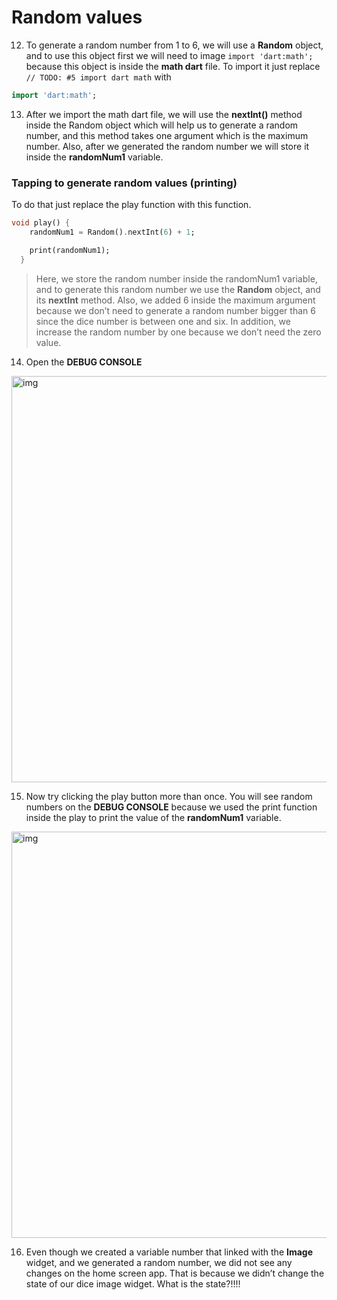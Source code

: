 # Random values



12. To generate a random number from 1 to 6, we will use a **Random** object, and to use this object first we will need to image `import 'dart:math';` because this object is inside the **math dart** file. To import it just replace `// TODO: #5 import dart math` with 

```dart
import 'dart:math';
```



13. After we import the math dart file, we will use the **nextInt()** method inside the Random object which will help us to generate a random number, and this method takes one argument which is the maximum number. Also, after we generated the random number we will store it inside the **randomNum1** variable. 



### Tapping to generate random values (printing)

To do that just replace the play function with this function.

```dart
void play() {
    randomNum1 = Random().nextInt(6) + 1;

    print(randomNum1);
  }
```

> Here, we store the random number inside the randomNum1 variable, and to generate this random number we use the **Random** object, and its **nextInt** method. Also, we added 6 inside the maximum argument because we don’t need to generate a random number bigger than 6 since the dice number is between one and six. In addition, we increase the random number by one because we don’t need the zero value.



14. Open the **DEBUG CONSOLE** 

<img src="https://lh3.googleusercontent.com/yhicjcSkzIZR19XoRMkqwjWAQePwfgoqVqsKlsH9OcRPQif91llUuuzWIQD9OQtAC2OeF2emj-EFuh8ygs7vaH17-mw_i2A7ZOoRTdEQLfJu5p76c4o3uJX4pWS92fQBhlDEUAmA" alt="img" width="650" />


15. Now try clicking the play button more than once. You will see random numbers on the **DEBUG CONSOLE** because we used the print function inside the play to print the value of the **randomNum1** variable.

<img src="https://lh3.googleusercontent.com/rYKzypvMB4zvdl6HI-Z9qF5ohmzViE33E7PKMdMDXWLZUNCQc7NDxZQSoEDRPdcsqNN0drwxo0wZ4F7zURG8WyvphcZLSwDwwh4KCSE0Zqc-Y8BaIti7aCqUNbJMJHGbLlLh6bEA" alt="img" width="650" />






16. Even though we created a variable number that linked with the **Image** widget, and we generated a random number, we did not see any changes on the home screen app. That is because we didn’t change the state of our dice image widget. What is the state?!!!!





































